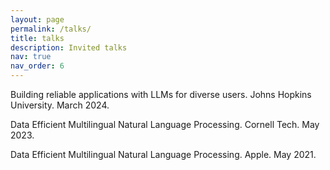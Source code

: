 ```yaml
---
layout: page
permalink: /talks/
title: talks
description: Invited talks
nav: true
nav_order: 6
---
```


Building reliable applications with LLMs for diverse users. Johns Hopkins University. March 2024.

Data Efficient Multilingual Natural Language Processing. Cornell Tech. May 2023.

Data Efficient Multilingual Natural Language Processing. Apple. May 2021.
